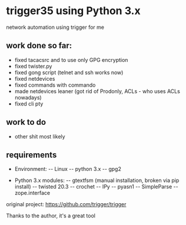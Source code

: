 # trigger35 using Python 3.x
network automation using trigger for me

## work done so far:
 - fixed tacacsrc and to use only GPG encryption
 - fixed twister.py
 - fixed gong script (telnet and ssh works now)
 - fixed netdevices
 - fixed commands with commando
 - made netdevices leaner (got rid of Prodonly, ACLs - who uses ACLs nowadays)
 - fixed cli pty

## work to do
 - other shit most likely

## requirements

 - Environment:
   -- Linux
   -- python 3.x
   -- gpg2

 - Python 3.x modules:
   -- gtextfsm (manual installation, broken via pip install)
   -- twisted 20.3
   -- crochet
   -- IPy
   -- pyasn1
   -- SimpleParse
   -- zope.interface

original project:
https://github.com/trigger/trigger

Thanks to the author, it's a great tool